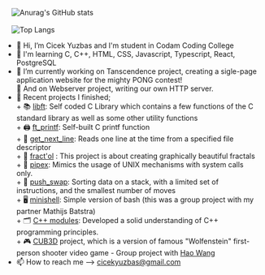   &ensp;&ensp;![Anurag's GitHub stats](https://github-readme-stats.vercel.app/api?username=cyuzbas&theme=omni&show_icons=true&bg_color=636969&title_color=EEC4C9&text_color=EEC4C9)
<br><br>
 &ensp;&ensp;![Top Langs](https://github-readme-stats.vercel.app/api/top-langs/?username=cyuzbas&layout=compact&bg_color=EEC4C9&title_color=636969&text_color=636969)
 <br>
- 👋 Hi, I’m Cicek Yuzbas and I'm student in Codam Coding College
- 👀 I'm learning C, C++, HTML, CSS, Javascript, Typescript, React, PostgreSQL
- 🌱 I’m currently working on Tanscendence project, creating a sigle-page application website for the mighty PONG contest!<br>  🌱 And on Webserver project,  writing our own HTTP server.
- 🔭 Recent projects I finished;<br> 
        + 📚  [libft](https://github.com/cyuzbas/Libft): Self coded C Library which contains a few functions of the C standard library as well as some other utility functions <br>
        + 🖨  [ft_printf](https://github.com/cyuzbas/ft_printf): Self-built C printf function<br>
        + 📄  [get_next_line](https://github.com/cyuzbas/get_next_line): Reads one line at the time from a specified file descriptor<br>
        + 🎇  [fract'ol](https://github.com/cyuzbas/Fract-ol) : This project is about creating graphically beautiful fractals<br>
        + 🧪  [pipex](https://github.com/cyuzbas/Pipex): Mimics the usage of UNIX mechanisms with system calls only.<br>
        + 🔢  [push_swap](https://github.com/cyuzbas/push-swap): Sorting data on a stack, with a limited set of instructions, and the smallest number of moves<br>
        + 🖥  [minishell](https://github.com/cyuzbas/Minishell): Simple version of bash (this was a group project with my partner Mathijs Batstra)<br>
        + 🗂  [C++ modules](https://github.com/cyuzbas/CPP-Modules): Developed a solid understanding of C++ programming principles.<br>
        + 🎮  [CUB3D](https://github.com/cyuzbas/Cub3D) project, which is a version of famous "Wolfenstein" first-person shooter video game - Group project with [Hao Wang]( https://github.com/oliviawanghao)<br>
- 📫 How to reach me --> cicekyuzbas@gmail.com 
